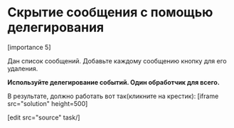 # Скрытие сообщения с помощью делегирования

[importance 5]

Дан список сообщений. Добавьте каждому сообщению кнопку для его удаления.

**Используйте делегирование событий. Один обработчик для всего.**

В результате, должно работать вот так(кликните на крестик):
[iframe src="solution" height=500]

[edit src="source" task/]